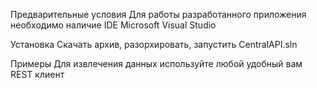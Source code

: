 Предварительные условия
Для работы разработанного приложения необходимо наличие IDE Microsoft Visual Studio

Установка
Скачать архив, разорхировать, запустить CentralAPI.sln

Примеры
Для извлечения данных используйте любой удобный вам REST клиент
